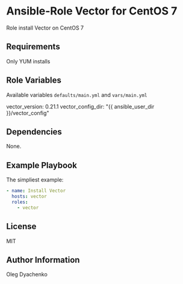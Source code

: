 Ansible-Role Vector for CentOS 7
=========

Role install Vector on CentOS 7 

Requirements
------------

Only YUM installs

Role Variables
--------------

Available variables `defaults/main.yml` and `vars/main.yml`

  vector_version: 0.21.1
  vector_config_dir: "{{ ansible_user_dir }}/vector_config"

Dependencies
------------

None.

Example Playbook
----------------

The simpliest example:
```yaml
- name: Install Vector
  hosts: vector
  roles:
    - vector
```

License
-------

MIT

Author Information
------------------

Oleg Dyachenko

